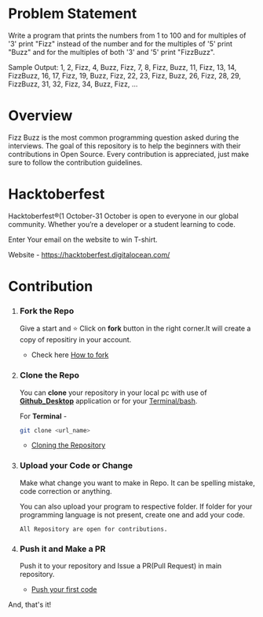 # Problem Statement

Write a program that prints the numbers from 1 to 100 and for multiples of '3' print "Fizz" instead of the number and for the multiples of '5' print "Buzz" and for the multiples of both '3' and '5' print "FizzBuzz".

Sample Output: 1, 2, Fizz, 4, Buzz, Fizz, 7, 8, Fizz, Buzz, 11, Fizz, 13, 14, FizzBuzz, 16, 17, Fizz, 19, Buzz, Fizz, 22, 23, Fizz, Buzz, 26, Fizz, 28, 29, FizzBuzz, 31, 32, Fizz, 34, Buzz, Fizz, ...


# Overview
Fizz Buzz is the most common programming question asked during the interviews. The goal of this repository is to help the beginners with their contributions in Open Source. Every contribution is appreciated, just make sure to follow the contribution guidelines.

# Hacktoberfest
Hacktoberfest®(1 October-31 October is open to everyone in our global community. Whether you’re a developer or a student learning to code.

Enter Your email on the website to win T-shirt.

Website - <https://hacktoberfest.digitalocean.com/>

# Contribution

1. ### Fork the Repo

   Give a start and ⭐ Click on **fork** button in the right corner.It will create a copy of repositiry in your account.

    - Check here [How to fork](https://docs.github.com/en/github/getting-started-with-github/fork-a-repo)

2. ### Clone the Repo

   You can **clone** your repository in your local pc with use of **[Github_Desktop](https://desktop.github.com/)** application or for your [Terminal/bash](https://git-scm.com/downloads).

   For **Terminal** -

   ```bash
   git clone <url_name>
   ```

   - [Cloning the Repository](https://docs.github.com/en/github/creating-cloning-and-archiving-repositories/cloning-a-repository)

3. ### Upload your Code or Change

    Make what change you want to make in Repo. It can be spelling mistake, code correction or anything.

    You can also upload your program to respective folder. If folder for your programming language is not present, create one and add your code.

    `All Repository are open for contributions.`

4. ### Push it and Make a PR

    Push it to your repository and Issue a PR(Pull Request) in main repository.

    - [Push your first code](https://docs.github.com/en/github/importing-your-projects-to-github/adding-an-existing-project-to-github-using-the-command-line)

And, that's it!

